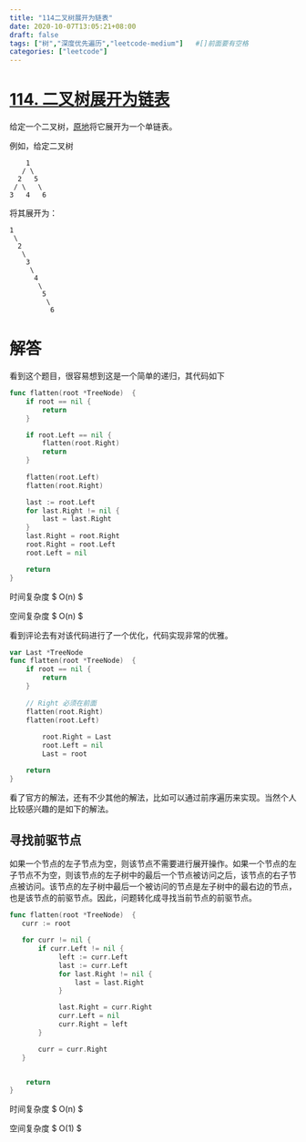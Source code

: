 ```yaml
---
title: "114二叉树展开为链表"
date: 2020-10-07T13:05:21+08:00
draft: false
tags: ["树","深度优先遍历","leetcode-medium"]   #[]前面要有空格
categories: ["leetcode"]
---
```


# [114. 二叉树展开为链表](https://leetcode-cn.com/problems/flatten-binary-tree-to-linked-list/)

给定一个二叉树，[原地](https://baike.baidu.com/item/原地算法/8010757)将它展开为一个单链表。<!--more-->

 

例如，给定二叉树

```
    1
   / \
  2   5
 / \   \
3   4   6
```

将其展开为：

```
1
 \
  2
   \
    3
     \
      4
       \
        5
         \
          6
```



# 解答

看到这个题目，很容易想到这是一个简单的递归，其代码如下

```go
func flatten(root *TreeNode)  {
    if root == nil {
        return 
    }

    if root.Left == nil {
        flatten(root.Right)
        return 
    }
    
    flatten(root.Left)
    flatten(root.Right)

    last := root.Left
    for last.Right != nil {
        last = last.Right
    }
    last.Right = root.Right
    root.Right = root.Left
    root.Left = nil 

    return 
}
```

时间复杂度 $ O(n) $

空间复杂度 $ O(n) $

看到评论去有对该代码进行了一个优化，代码实现非常的优雅。

```go
var Last *TreeNode
func flatten(root *TreeNode)  {
    if root == nil {
        return 
    }
  
  	// Right 必须在前面
    flatten(root.Right)
    flatten(root.Left)
 
		root.Right = Last 
		root.Left = nil 
		Last = root 

    return 
}
```



看了官方的解法，还有不少其他的解法，比如可以通过前序遍历来实现。当然个人比较感兴趣的是如下的解法。

## 寻找前驱节点

如果一个节点的左子节点为空，则该节点不需要进行展开操作。如果一个节点的左子节点不为空，则该节点的左子树中的最后一个节点被访问之后，该节点的右子节点被访问。该节点的左子树中最后一个被访问的节点是左子树中的最右边的节点，也是该节点的前驱节点。因此，问题转化成寻找当前节点的前驱节点。

```go
func flatten(root *TreeNode)  {
   curr := root 

   for curr != nil {
       if curr.Left != nil {
            left := curr.Left
            last := curr.Left
            for last.Right != nil {
                last = last.Right
            }

            last.Right = curr.Right
            curr.Left = nil 
            curr.Right = left 
       }

       curr = curr.Right
   }


    return 
}
```

时间复杂度 $ O(n) $

空间复杂度 $ O(1) $